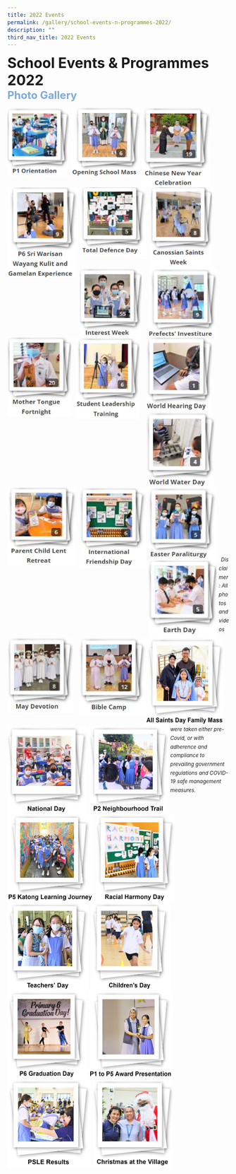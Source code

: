```yaml
---
title: 2022 Events
permalink: /gallery/school-events-n-programmes-2022/
description: ""
third_nav_title: 2022 Events
---
```

<font size=6><b>School Events & Programmes 2022</b></font><br>
<font size=5 color="#7daadf"><b>Photo Gallery</b></font>


<center>

<p><a href="https://www.canossacatholicpri.moe.edu.sg/gallery/2022/P1-Orientation"><img src="/images/Our%20Stories/2022/P1%20Orientation.png" style="width:140px;height:155px;margin-right:5px;" align="left"></a></p>

<p><a href="https://www.canossacatholicpri.moe.edu.sg/gallery/2022/Opening-School-Mass"><img src="/images/Our%20Stories/2022/Opening%20School%20Mass.png" style="width:155px;height:155px;margin-right:5px;" align="left"></a></p>

<p><a href="https://www.canossacatholicpri.moe.edu.sg/gallery/2022/CNY-Celebration"><img src="/images/Our%20Stories/2022/Chinese%20New%20Year%20Celebration.png" style="width:155px;height:180px;margin-right:5px;" align="left"></a></p>

<p><a href="https://www.canossacatholicpri.moe.edu.sg/gallery/2022/P6-Sri-Warisan-Wayang-Kulit-n-Gamelan-Exp"><img src="/images/Our%20Stories/2022/P6%20Sri%20Warisan%20Wayang%20Kulit%20and%20Gamelan%20Experience.png" style="width:160px;height:205px;margin-right:5px;" align="left"></a></p>

<br><br><br><br><br><br>

<p><a href=https://www.canossacatholicpri.moe.edu.sg/gallery/2022/Total-Defence-Day"><img src="/images/Our%20Stories/2022/Total%20Defence%20Day.png" style="width:150px;height:155px;margin-right:10px;" align="left"></a></p>

<p><a href="https://www.canossacatholicpri.moe.edu.sg/gallery/2022/Canossian-Saints-Week"><img src="/images/Our%20Stories/2022/Canossian%20Saints%20Week.png" style="width:140px;height:185px;margin-right:15px;" align="left"></a></p>


<p><a href="https://www.canossacatholicpri.moe.edu.sg/gallery/2022/Interest-Week/"><img src="/images/Our%20Stories/2022/Interest%20Week%202022.jpg" style="width:140px;height:155px;margin-right:15px;" align="left"></a></p>


<p><a href="https://www.canossacatholicpri.moe.edu.sg/gallery/2022/Prefects-Investiture/"><img src="/images/Our%20Stories/2022/Prefects'%20Investiture%202022.jpg" style="width:155px;height:155px;margin-right:5px;" align="left"></a></p>

<br><br><br><br><br><br>

<p><a href="https://www.canossacatholicpri.moe.edu.sg/gallery/2022/mother-tongue-fortnight/"><img src="/images/Our%20Stories/2022/Mother%20Tongue%20Fortnight%202022.jpg" style="width:145px;height:180px;margin-right:10px;" align="left"></a></p>


<p><a href="https://www.canossacatholicpri.moe.edu.sg/gallery/2022/student-leadership-training/"><img src="/images/Our%20Stories/2022/Student%20Leadership%20Training%202022.jpg" style="width:145px;height:185px;margin-right:15px;" align="left"></a></p>

<p><a href="https://www.canossacatholicpri.moe.edu.sg/gallery/2022/world-hearing-day/"><img src="/images/Our%20Stories/2022/World%20Hearing%20Day%202022.jpg" style="width:150px;height:170px;margin-right:13px;" align="left"></a></p>


<p><a href="https://www.canossacatholicpri.moe.edu.sg/gallery/2022/world-water-day/"><img src="/images/Our%20Stories/2022/World%20Water%20Day%202022.jpg" style="width:155px;height:170px;margin-right:10px;" align="left"></a></p>

<br><br><br><br><br><br>

<p><a href="https://www.canossacatholicpri.moe.edu.sg/gallery/2022/parent-child-lent-retreat/"><img src="/images/Our%20Stories/2022/Parent%20Child%20Lent%20Retreat%202022.jpg" style="width:155px;height:175px;margin-right:10px;" align="left"></a></p>


<p><a href="https://www.canossacatholicpri.moe.edu.sg/gallery/2022/international-friendship-day/"><img src="/images/Our%20Stories/2022/International%20Friendship%20Day%202022.jpg" style="width:150px;height:180px;margin-right:5px;" align="left"></a></p>


<p><a href="https://www.canossacatholicpri.moe.edu.sg/gallery/2022/easter-paraliturgy/"><img src="/images/Our%20Stories/2022/Easter%20Paraliturgy%202022.jpg" style="width:155px;height:165px;margin-right:10px;" align="left"></a></p>


<p><a href="https://www.canossacatholicpri.moe.edu.sg/gallery/2022/earth-day/">
<img src="/images/Our%20Stories/2022/Earth%20Day%202022.jpg" style="width:155px;height:175px;margin-right:5px;" align="left"></a></p>

<br><br><br><br><br><br>


<p><a href="https://www.canossacatholicpri.moe.edu.sg/gallery/2022/may-devotion/"><img src="/images/Our%20Stories/2022/May%20Devotion%202022.jpg" style="width:150px;height:170px;margin-right:13px;" align="left"></a></p>


<p><a href="https://www.canossacatholicpri.moe.edu.sg/gallery/2022/bible-camp/">
<img src="/images/Our%20Stories/2022/Bible%20Camp%202022.jpg" style="width:150px;height:175px;margin-right:0px;" align="left"></a></p>

<br><br><br><br><br><br>

<p><a href="https://www.canossacatholicpri.moe.edu.sg/our-stories/2022-Events/All-Saints-Family-Day-Mass/"><img src="/images/Our%20Stories/2022/All%20Saints%20Day%20Family%20Mass%20-%20Cover%20Photo.jpg" style="width:180px;height:200px;margin-right:5px;" align="left"></a></p>


<p><a href="https://www.canossacatholicpri.moe.edu.sg/our-stories/2022-Events/national-day/"><img src="/images/Our%20Stories/2022/National%20Day%20-%20Cover%20Photo%20(Main).jpg" style="width:180px;height:200px;margin-right:5px;" align="left"></a></p>


<p><a href="https://www.canossacatholicpri.moe.edu.sg/our-stories/2022-Events/P2-Neighbourhood-Trail/"><img src="/images/Our%20Stories/2022/P2%20Neighbourhood%20Trail%20-%20Cover%20Photo.jpg" style="width:180px;height:200px;margin-right:5px;" align="left"></a></p>


<p><a href="https://www.canossacatholicpri.moe.edu.sg/our-stories/2022-Events/P5-Katong-Learning-Journey/"><img src="/images/Our%20Stories/2022/P5%20Katong%20Learning%20Journey%20-%20Cover%20Page.jpg" style="width:195px;height:200px;margin-right:5px;" align="left"></a></p>

<br><br><br><br><br><br>
	
<p><a href="https://www.canossacatholicpri.moe.edu.sg/our-stories/2022-Events/Racial-Harmony-Day/"><img src="/images/Our%20Stories/2022/Racial%20Harmony%20-%20Cover%20Photo.jpg" style="width:180px;height:200px;margin-right:5px;" align="left"></a></p>

<p><a href="https://www.canossacatholicpri.moe.edu.sg/our-stories/2022-Events/teachers-day/"><img src="/images/Our%20Stories/2022/Teachers'%20Day%20-%20Cover%20Photo.jpg" style="width:185px;height:200px;margin-right:5px;" align="left"></a></p>

<p><a href="https://www.canossacatholicpri.moe.edu.sg/our-stories/2022-Events/childrens-day/"><img src="/images/Our%20Stories/2022/Children's%20Day%20-%20Cover%20Photo.jpg" style="width:180px;height:200px;margin-right:5px;" align="left"></a></p>

<p><a href="https://www.canossacatholicpri.moe.edu.sg/our-stories/2022-Events/p6graduationday/"><img src="/images/Our%20Stories/2022/P6%20Graduation%20%20Ceremony%20-%20Cover%20Photo.jpg" style="width:180px;height:200px;margin-right:5px;" align="left"></a></p>

<br><br><br><br><br><br>

<p><a href="https://www.canossacatholicpri.moe.edu.sg/our-stories/2022-Events/P1toP5AwardPresentation/"><img src="/images/Our%20Stories/2022/P1%20to%20P5%20Award%20Presentation%20-%20Cover%20Photo.jpg" style="width:190px;height:200px;margin-right:5px;" align="left"></a></p>

<p><a href="https://www.canossacatholicpri.moe.edu.sg/our-stories/2022-Events/psleresults/"><img src="/images/Our%20Stories/2022/PSLE%20Results%20-%20Cover%20Photo.jpg" style="width:190px;height:200px;margin-right:5px;" align="left"></a></p>

<p><a href="https://www.canossacatholicpri.moe.edu.sg/our-stories/2022-Events/permalink/Christmas-at-the-Village/"><img src="/images/Our%20Stories/2022/Christmas%20at%20the%20Village%20-%20Cover%20Photo.jpg" style="width:180px;height:200px;margin-right:5px;" align="left"></a></p>

</center>


<br><br><br><br><br><br><br><br><br><br><br><br>
<sup><em>Disclaimer: All photos and videos were taken either pre-Covid, or with adherence and compliance to prevailing government regulations and COVID-19 safe management measures.</em></sup>